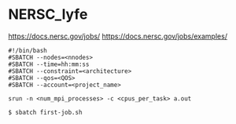 # NERSC_lyfe

https://docs.nersc.gov/jobs/
https://docs.nersc.gov/jobs/examples/

```
#!/bin/bash
#SBATCH --nodes=<nnodes>
#SBATCH --time=hh:mm:ss
#SBATCH --constraint=<architecture>
#SBATCH --qos=<QOS>
#SBATCH --account=<project_name>

srun -n <num_mpi_processes> -c <cpus_per_task> a.out
```

```
$ sbatch first-job.sh
```
